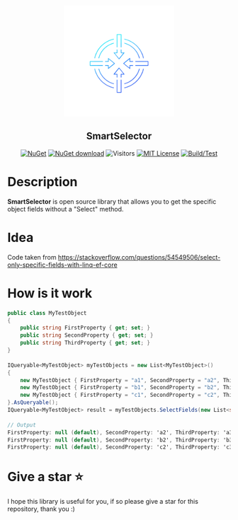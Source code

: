 <div align="center">
 <img src="SmartSelector.png" weight="250px" height="250px" />
 <h2>SmartSelector</h2>
 
 [![NuGet](https://img.shields.io/nuget/v/Kurnakov.SmartSelector.svg)](https://www.nuget.org/packages/Kurnakov.SmartSelector)
 [![NuGet download](https://img.shields.io/nuget/dt/Kurnakov.SmartSelector.svg)](https://www.nuget.org/packages/Kurnakov.SmartSelector) 
 ![Visitors](https://api.visitorbadge.io/api/visitors?path=https%3A%2F%2Fgithub.com%kurnakovv%SmartSelector&countColor=%23263759&style=flat)
  [![MIT License](https://img.shields.io/github/license/kurnakovv/SmartSelector?color=%230b0&style=flat)](https://github.com/kurnakovv/SmartSelector/blob/main/LICENSE)
 [![Build/Test](https://github.com/kurnakovv/SmartSelector/actions/workflows/build-test.yml/badge.svg)](https://github.com/kurnakovv/SmartSelector/actions/workflows/build-test.yml)

</div>

# Description
<b>SmartSelector</b> is open source library that allows you to get the specific object fields without a "Select" method.

# Idea
Code taken from https://stackoverflow.com/questions/54549506/select-only-specific-fields-with-linq-ef-core

# How is it work

```cs
public class MyTestObject
{
    public string FirstProperty { get; set; }
    public string SecondProperty { get; set; }
    public string ThirdProperty { get; set; }
}

IQueryable<MyTestObject> myTestObjects = new List<MyTestObject>() 
{
    new MyTestObject { FirstProperty = "a1", SecondProperty = "a2", ThirdProperty = "a3", },
    new MyTestObject { FirstProperty = "b1", SecondProperty = "b2", ThirdProperty = "b3", },
    new MyTestObject { FirstProperty = "c1", SecondProperty = "c2", ThirdProperty = "c3", },
}.AsQueryable();
IQueryable<MyTestObject> result = myTestObjects.SelectFields(new List<string>() { "SecondProperty", "ThirdProperty" });

// Output
FirstProperty: null (default), SecondProperty: 'a2', ThirdProperty: 'a3'
FirstProperty: null (default), SecondProperty: 'b2', ThirdProperty: 'b3'
FirstProperty: null (default), SecondProperty: 'c2', ThirdProperty: 'c3'
```

# Give a star ⭐
I hope this library is useful for you, if so please give a star for this repository, thank you :)
